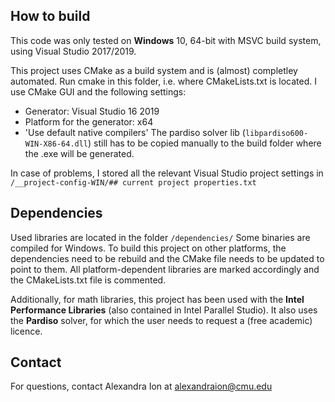 ## How to build

This code was only tested on **Windows** 10, 64-bit with MSVC build system, using Visual Studio 2017/2019.

This project uses CMake as a build system and is (almost) completley automated. 
Run cmake in this folder, i.e. where CMakeLists.txt is located.
I use CMake GUI and the following settings:
- Generator: Visual Studio 16 2019  
- Platform for the generator: x64
- 'Use default native compilers'
The pardiso solver lib (`libpardiso600-WIN-X86-64.dll`) still has to be copied manually to the build folder where the .exe will be generated.

In case of problems, I stored all the relevant Visual Studio project settings in `/__project-config-WIN/## current project properties.txt`

## Dependencies
Used libraries are located in the folder `/dependencies/`
Some binaries are compiled for Windows. To build this project on other platforms, the dependencies need to be rebuild and the CMake file needs to be updated to point to them. All platform-dependent libraries are marked accordingly and the CMakeLists.txt file is commented.

Additionally, for math libraries, this project has been used with the **Intel Performance Libraries** (also contained in Intel Parallel Studio). It also uses the **Pardiso** solver, for which the user needs to request a (free academic) licence. 

## Contact
For questions, contact Alexandra Ion at alexandraion@cmu.edu